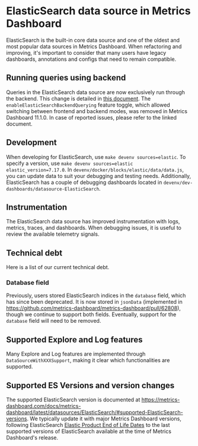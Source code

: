 # ElasticSearch data source in Metrics Dashboard

ElasticSearch is the built-in core data source and one of the oldest and most popular data sources in Metrics Dashboard. When refactoring and improving, it's important to consider that many users have legacy dashboards, annotations and configs that need to remain compatible.

## Running queries using backend

Queries in the ElasticSearch data source are now exclusively run through the backend. This change is detailed in [this document](https://docs.google.com/document/d/1oLfVh54gReZEN9FdlJ0Wuo7Ja8XhSbjJ15FkRisPGs8/edit#heading=h.nuqzkh8bfixf). The `enableElasticSearchBackendQuerying` feature toggle, which allowed switching between frontend and backend modes, was removed in Metrics Dashboard 11.1.0. In case of reported issues, please refer to the linked document.

## Development

When developing for ElasticSearch, use `make devenv sources=elastic`. To specify a version, use `make devenv sources=elastic elastic_version=7.17.0`. In `devenv/docker/blocks/elastic/data/data.js`, you can update data to suit your debugging and testing needs. Additionally, ElasticSearch has a couple of debugging dashboards located in `devenv/dev-dashboards/datasource-ElasticSearch`.

## Instrumentation

The ElasticSearch data source has improved instrumentation with logs, metrics, traces, and dashboards. When debugging issues, it is useful to review the available telemetry signals.

## Technical debt

Here is a list of our current technical debt.

### Database field

Previously, users stored ElasticSearch indices in the `database` field, which has since been deprecated. It is now stored in `jsonData` (implemented in https://github.com/metrics-dashboard/metrics-dashboard/pull/62808), though we continue to support both fields. Eventually, support for the `database` field will need to be removed.

## Supported Explore and Log features

Many Explore and Log features are implemented through `DataSourceWithXXXSupport`, making it clear which functionalities are supported.

## Supported ES Versions and version changes

The supported ElasticSearch version is documented at https://metrics-dashboard.com/docs/metrics-dashboard/latest/datasources/ElasticSearch/#supported-ElasticSearch-versions. We typically update it with major Metrics Dashboard versions, following ElasticSearch [Elastic Product End of Life Dates](https://www.elastic.co/support/eol) to the last supported versions of ElasticSearch available at the time of Metrics Dashboard's release.
